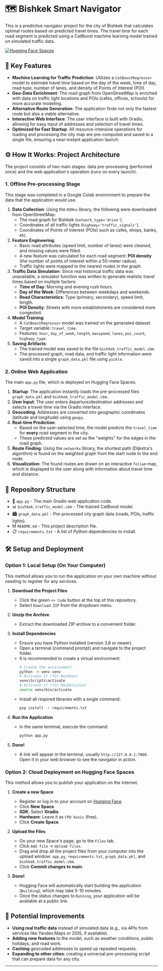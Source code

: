 # 🗺️ Bishkek Smart Navigator

This is a predictive navigator project for the city of Bishkek that calculates optimal routes based on predicted travel times. The travel time for each road segment is predicted using a CatBoost machine learning model trained on simulated traffic data.

[![Hugging Face Spaces](https://huggingface.co/spaces/ErzhanAb/Optimal-Routes-with-graphs)](https://huggingface.co/spaces/ErzhanAb/Optimal-Routes-with-graphs)

## 🚀 Key Features

-   **Machine Learning for Traffic Prediction**: Utilizes a `CatBoostRegressor` model to estimate travel time based on the day of the week, time of day, road type, number of lanes, and density of Points of Interest (POI).
-   **Geo-Data Enrichment**: The road graph from OpenStreetMap is enriched with data on traffic light locations and POIs (cafes, offices, schools) for more accurate modeling.
-   **Alternative Route Generation**: The application finds not only the fastest route but also a viable alternative.
-   **Interactive Web Interface**: The user interface is built with Gradio, allowing for easy input of addresses and selection of travel times.
-   **Optimized for Fast Startup**: All resource-intensive operations for loading and processing the city map are pre-computed and saved to a single file, ensuring a near-instant application launch.

## ⚙️ How It Works: Project Architecture

The project consists of two main stages: data pre-processing (performed once) and the web application's operation (runs on every launch).

### 1. Offline Pre-processing Stage

This stage was completed in a Google Colab environment to prepare the data that the application would use.

1.  **Data Collection**: Using the `OSMnx` library, the following were downloaded from OpenStreetMap:
    -   The road graph for Bishkek (`network_type='drive'`).
    -   Coordinates of all traffic lights (`highway='traffic_signals'`).
    -   Coordinates of Points of Interest (POIs) such as cafes, shops, banks, etc.
2.  **Feature Engineering**:
    -   Basic road attributes (speed limit, number of lanes) were cleaned, and missing values were filled.
    -   A new feature was calculated for each road segment: **POI density** (the number of points of interest within a 50-meter radius).
    -   Traffic lights were mapped to the nearest nodes in the graph.
3.  **Traffic Data Simulation**: Since real historical traffic data was unavailable, a simulator function was written to generate realistic travel times based on multiple factors:
    -   **Time of Day**: Morning and evening rush hours.
    -   **Day of the Week**: Differences between weekdays and weekends.
    -   **Road Characteristics**: Type (primary, secondary), speed limit, length.
    -   **POI Density**: Streets with more establishments are considered more congested.
4.  **Model Training**:
    -   A `CatBoostRegressor` model was trained on the generated dataset.
    -   Target variable: `travel_time`.
    -   Features: `hour`, `day_of_week`, `length`, `maxspeed`, `lanes`, `poi_count`, `highway_type`.
5.  **Saving Artifacts**:
    -   The trained model was saved to the file `bishkek_traffic_model.cbm`.
    -   The processed graph, road data, and traffic light information were saved into a single `graph_data.pkl` file using `pickle`.

### 2. Online Web Application

The main `app.py` file, which is deployed on Hugging Face Spaces.

1.  **Startup**: The application instantly loads the pre-processed files `graph_data.pkl` and `bishkek_traffic_model.cbm`.
2.  **User Input**: The user enters departure/destination addresses and selects a travel time via the Gradio interface.
3.  **Geocoding**: Addresses are converted into geographic coordinates (latitude and longitude) using `geopy`.
4.  **Real-time Prediction**:
    -   Based on the user-selected time, the model predicts the `travel_time` for **every** road segment in the city.
    -   These predicted values are set as the "weights" for the edges in the road graph.
5.  **Route Finding**: Using the `networkx` library, the shortest path (Dijkstra's algorithm) is found on the weighted graph from the start node to the end node.
6.  **Visualization**: The found routes are drawn on an interactive `folium` map, which is displayed to the user along with information about travel time and distance.

## 📁 Repository Structure

*   🐍 `app.py` - The main Gradio web application code.
*   📊 `bishkek_traffic_model.cbm` - The trained CatBoost model.
*   🏙️ `graph_data.pkl` - Pre-processed city graph data (roads, POIs, traffic lights).
*   M `README.md` - This project description file.
*   📋 `requirements.txt` - A list of Python dependencies to install.

## 🛠️ Setup and Deployment

### Option 1: Local Setup (On Your Computer)

This method allows you to run the application on your own machine without needing to register for any services.

1.  **Download the Project Files**
    -   Click the green `<> Code` button at the top of this repository.
    -   Select `Download ZIP` from the dropdown menu.

2.  **Unzip the Archive**
    -   Extract the downloaded ZIP archive to a convenient folder.

3.  **Install Dependencies**
    -   Ensure you have Python installed (version 3.8 or newer).
    -   Open a terminal (command prompt) and navigate to the project folder.
    -   It is recommended to create a virtual environment:
        ```bash
        # Create the environment
        python -m venv venv
        # Activate it (for Windows)
        venv\Scripts\activate
        # Activate it (for MacOS/Linux)
        source venv/bin/activate
        ```
    -   Install all required libraries with a single command:
        ```bash
        pip install -r requirements.txt
        ```

4.  **Run the Application**
    -   In the same terminal, execute the command:
        ```bash
        python app.py
        ```

5.  **Done!**
    -   A link will appear in the terminal, usually `http://127.0.0.1:7860`. Open it in your web browser to see the navigator in action.

### Option 2: Cloud Deployment on Hugging Face Spaces

This method allows you to publish your application on the internet.

1.  **Create a new Space**
    -   Register or log in to your account on [Hugging Face](https://huggingface.co/).
    -   Click **New Space**.
    -   **SDK**: Select **Gradio**.
    -   **Hardware**: Leave it as `CPU basic` (free).
    -   Click **Create Space**.

2.  **Upload the Files**
    -   On your new Space's page, go to the `Files` tab.
    -   Click `Add file` -> `Upload files`.
    -   Drag and drop all the project files from your computer into the upload window: `app.py`, `requirements.txt`, `graph_data.pkl`, and `bishkek_traffic_model.cbm`.
    -   Click **Commit changes to main**.

3.  **Done!**
    -   Hugging Face will automatically start building the application (`Building`), which may take 5-10 minutes.
    -   Once the status changes to `Running`, your application will be available at a public link.

## 🔮 Potential Improvements

-   **Using real traffic data** instead of simulated data (e.g., via APIs from services like Yandex.Maps or 2GIS, if available).
-   **Adding new features** to the model, such as weather conditions, public holidays, and road work.
-   **Caching** geocoded addresses to speed up repeated requests.
-   **Expanding to other cities**: creating a universal pre-processing script that can prepare data for any city.

---
